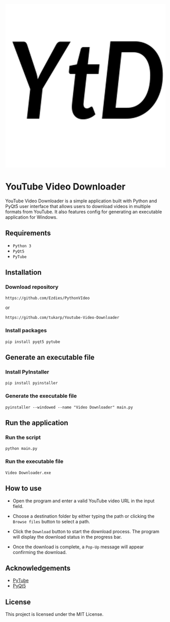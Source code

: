 <img src="Youtube-Video-Downloader-Logo.png" alt="YouTube Video Downloader Logo" width="512" height="512"/>

# YouTube Video Downloader

YouTube Video Downloader is a simple application built with Python and PyQt5 user interface that allows users to download videos in multiple formats from YouTube. It also features config for generating an executable application for Windows.

## Requirements

- `Python 3`
- `PyQt5`
- `PyTube`

## Installation

### Download repository

```
https://github.com/Ezdies/PythonVIdeo
```

or

```
https://github.com/tukarp/Youtube-Video-Downloader
```

### Install packages

```
pip install pyqt5 pytube
```

## Generate an executable file

### Install PyInstaller

```
pip install pyinstaller
```

### Generate the executable file

```
pyinstaller --windowed --name "Video Downloader" main.py
```

## Run the application

### Run the script

```
python main.py
```

### Run the executable file

```
Video Downloader.exe
```

## How to use

- Open the program and enter a valid YouTube video URL in the input field.

- Choose a destination folder by either typing the path or clicking the `Browse files` button to select a path.

- Click the `Download` button to start the download process. The program will display the download status in the progress bar.

- Once the download is complete, a `Pop-Up` message will appear confirming the download.

## Acknowledgements

- [PyTube](https://github.com/pytube/pytube)
- [PyQt5](https://pypi.org/project/PyQt5/)

## License

This project is licensed under the MIT License.
